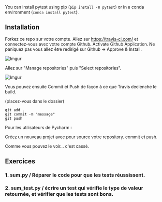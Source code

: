 
You can install pytest using pip (`pip install -U pytest`) or in a conda environment (`conda install pytest`).

## Installation

Forkez ce repo sur votre compte.
Allez sur https://travis-ci.com/ et connectez-vous avec votre compte Github.
Activate Github Application.
Ne paniquez pas vous allez être redirigé sur Github -> Approve & Install.

![Imgur](https://i.imgur.com/MP15GTW.png)

Allez sur "Manage repositories" puis "Select repositories".

![Imgur](https://i.imgur.com/bA9OuLA.png)

Vous pouvez ensuite Commit et Push de façon à ce que Travis declenche le build.

(placez-vous dans le dossier)

```
git add .
git commit -m "message"
git push
```

Pour les utilisateurs de Pycharm :

Créez un nouveau projet avec pour source votre repository.
commit et push.

Comme vous pouvez le voir... c'est cassé.


## Exercices
### 1. sum.py / Réparer le code pour que les tests réussissent.
### 2. sum_test.py / écrire un test qui vérifie le type de valeur retournée, et vérifier que les tests sont bons.
